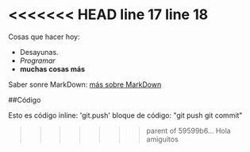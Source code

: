 
<<<<<<< HEAD
 line 17 
 line 18
=======
Cosas que hacer hoy:  
- Desayunas.
- *Programar*
- **muchas cosas más**

Saber sonre MarkDown: [más sobre MarkDown](https://es.wikipedia.org/wiki/Markdown)

##Código

Esto es código inline: 'git.push'
bloque de código:
"git push
git commit"	
>>>>>>> parent of 59599b6... Hola amiguitos

